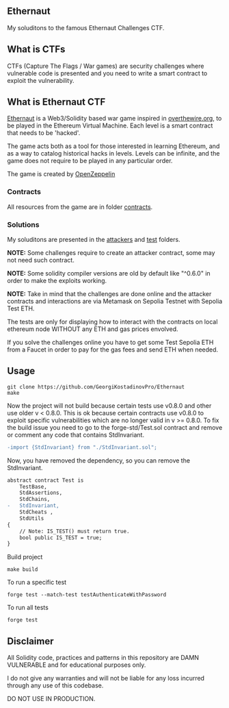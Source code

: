 ## Ethernaut
My soluditons to the famous Ethernaut Challenges CTF.

## What is CTFs
CTFs (Capture The Flags / War games) are security challenges where vulnerable code is presented and you need to write a smart contract to exploit the vulnerability.

## What is Ethernaut CTF
<a href="https://ethernaut.openzeppelin.com/">Ethernaut</a> is a Web3/Solidity based war game inspired in <a href="https://overthewire.org/wargames/">overthewire.org</a>, to be played in the Ethereum Virtual Machine. Each level is a smart contract that needs to be 'hacked'.

The game acts both as a tool for those interested in learning Ethereum, and as a way to catalog historical hacks in levels. Levels can be infinite, and the game does not require to be played in any particular order.

The game is created by <a href="https://www.openzeppelin.com/">OpenZeppelin</a>

### Contracts
All resources from the game are in folder <a href="./src/contracts">contracts</a>.

### Solutions
My soluditons are presented in the <a href="./src/attackers/">attackers</a> and <a href="./test">test</a> folders.

<strong>NOTE:</strong> Some challenges require to create an attacker contract, some may not need such contract.

<strong>NOTE:</strong> Some solidity compiler versions are old by default like "^0.6.0" in order to make the exploits working.

<strong>NOTE:</strong> Take in mind that the challenges are done online and the attacker contracts and interactions are via Metamask on Sepolia Testnet with Sepolia Test ETH.

The tests are only for displaying how to interact with the contracts on local ethereum node WITHOUT any ETH and gas prices envolved.

If you solve the challenges online you have to get some Test Sepolia ETH from a Faucet in order to pay for the gas fees and send ETH when needed.
 
## Usage
```shell
git clone https://github.com/GeorgiKostadinovPro/Ethernaut
make
```

Now the project will not build because certain tests use v0.8.0 and other use older v < 0.8.0.
This is ok because certain contracts use v0.8.0 to exploit specific vulnerabilities which are no longer valid in v >= 0.8.0.
To fix the build issue you need to go to the forge-std/Test.sol contract and remove or comment any code that contains StdInvariant.
```diff
-import {StdInvariant} from "./StdInvariant.sol";
```
Now, you have removed the dependency, so you can remove the StdInvariant.
```diff
abstract contract Test is
    TestBase,
    StdAssertions,
    StdChains,
-   StdInvariant,
    StdCheats ,
    StdUtils
{
    // Note: IS_TEST() must return true.
    bool public IS_TEST = true;
}
```

Build project
```shell
make build
```

To run a specific test
```shell
forge test --match-test testAuthenticateWithPassword
```
To run all tests
```shell
forge test
```

## Disclaimer
All Solidity code, practices and patterns in this repository are DAMN VULNERABLE and for educational purposes only.

I do not give any warranties and will not be liable for any loss incurred through any use of this codebase.

DO NOT USE IN PRODUCTION.
